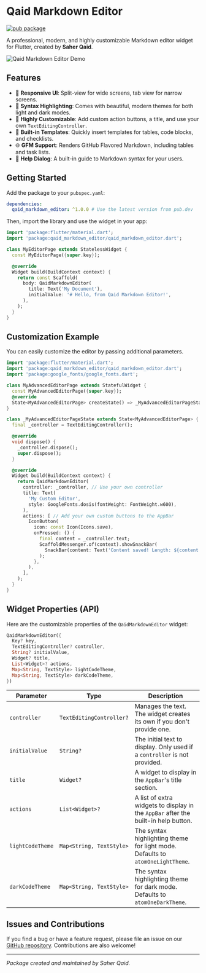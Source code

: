 # Qaid Markdown Editor

[![pub package](https://img.shields.io/pub/v/qaid_markdown_editor.svg)](https://pub.dev/packages/qaid_markdown_editor)

A professional, modern, and highly customizable Markdown editor widget for Flutter, created by **Saher Qaid**.

![Qaid Markdown Editor Demo](https://raw.githubusercontent.com/QaidSaher/qaid_markdown_editor/main/screenshots/editor_demo.gif)


## Features

- 📱 **Responsive UI**: Split-view for wide screens, tab view for narrow screens.
- 🎨 **Syntax Highlighting**: Comes with beautiful, modern themes for both light and dark modes.
- 🔧 **Highly Customizable**: Add custom action buttons, a title, and use your own `TextEditingController`.
- 📝 **Built-in Templates**: Quickly insert templates for tables, code blocks, and checklists.
- 🌐 **GFM Support**: Renders GitHub Flavored Markdown, including tables and task lists.
- 📖 **Help Dialog**: A built-in guide to Markdown syntax for your users.

## Getting Started

Add the package to your `pubspec.yaml`:

```yaml
dependencies:
  qaid_markdown_editor: ^1.0.0 # Use the latest version from pub.dev
```

Then, import the library and use the widget in your app:

```dart
import 'package:flutter/material.dart';
import 'package:qaid_markdown_editor/qaid_markdown_editor.dart';

class MyEditorPage extends StatelessWidget {
  const MyEditorPage({super.key});

  @override
  Widget build(BuildContext context) {
    return const Scaffold(
      body: QaidMarkdownEditor(
        title: Text('My Document'),
        initialValue: '# Hello, from Qaid Markdown Editor!',
      ),
    );
  }
}
```

## Customization Example

You can easily customize the editor by passing additional parameters.

```dart
import 'package:flutter/material.dart';
import 'package:qaid_markdown_editor/qaid_markdown_editor.dart';
import 'package:google_fonts/google_fonts.dart';

class MyAdvancedEditorPage extends StatefulWidget {
  const MyAdvancedEditorPage({super.key});
  @override
  State<MyAdvancedEditorPage> createState() => _MyAdvancedEditorPageState();
}

class _MyAdvancedEditorPageState extends State<MyAdvancedEditorPage> {
  final _controller = TextEditingController();

  @override
  void dispose() {
    _controller.dispose();
    super.dispose();
  }

  @override
  Widget build(BuildContext context) {
    return QaidMarkdownEditor(
      controller: _controller, // Use your own controller
      title: Text(
        'My Custom Editor',
        style: GoogleFonts.dosis(fontWeight: FontWeight.w600),
      ),
      actions: [ // Add your own custom buttons to the AppBar
        IconButton(
          icon: const Icon(Icons.save),
          onPressed: () {
            final content = _controller.text;
            ScaffoldMessenger.of(context).showSnackBar(
              SnackBar(content: Text('Content saved! Length: ${content.length}')),
            );
          },
        ),
      ],
    );
  }
}
```

## Widget Properties (API)

Here are the customizable properties of the `QaidMarkdownEditor` widget:

```dart
QaidMarkdownEditor({
  Key? key,
  TextEditingController? controller,
  String? initialValue,
  Widget? title,
  List<Widget>? actions,
  Map<String, TextStyle> lightCodeTheme,
  Map<String, TextStyle> darkCodeTheme,
})
```

| Parameter        | Type                       | Description                                                                                             |
|------------------|----------------------------|---------------------------------------------------------------------------------------------------------|
| `controller`     | `TextEditingController?`   | Manages the text. The widget creates its own if you don't provide one.                                  |
| `initialValue`   | `String?`                  | The initial text to display. Only used if a `controller` is not provided.                               |
| `title`          | `Widget?`                  | A widget to display in the `AppBar`'s title section.                                                    |
| `actions`        | `List<Widget>?`            | A list of extra widgets to display in the `AppBar` after the built-in help button.                      |
| `lightCodeTheme` | `Map<String, TextStyle>`   | The syntax highlighting theme for light mode. Defaults to `atomOneLightTheme`.                           |
| `darkCodeTheme`  | `Map<String, TextStyle>`   | The syntax highlighting theme for dark mode. Defaults to `atomOneDarkTheme`.                             |

## Issues and Contributions

If you find a bug or have a feature request, please file an issue on our [GitHub repository](https://github.com/QaidSaher/qaid_markdown_editor/issues). Contributions are also welcome!

---
*Package created and maintained by Saher Qaid.*